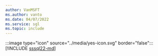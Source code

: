 ```yaml
---
author: VanMSFT
ms.author: vanto
ms.date: 04/07/2022
ms.service: sql
ms.topic: include
---
```


:::image type="icon" source="../media/yes-icon.svg" border="false"::: [!INCLUDE [sssql22-md](../sssql22-md.md)]
